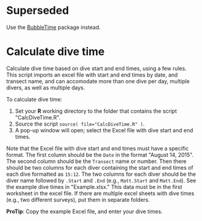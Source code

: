 # Superseded

Use the [BubbleTime](https://github.com/grinnellm/BubbleTime) package instead.

# Calculate dive time

Calculate dive time based on dive start and end times, using a few rules.
This script imports an excel file with start and end times by date, and transect name, 
and can accomodate more than one dive per day, multiple divers, as well as multiple days.

To calculate dive time:

1. Set your **R** working directory to the folder that contains the script "CalcDiveTime.R".
2. Source the script `source( file="CalcDiveTime.R" )`.
3. A pop-up window will open; select the Excel file with dive start and end times.

Note that the Excel file with dive start and end times must have a specific format.
The first column should be the `Date` in the format "August 14, 2015".
The second column should be the `Transect` name or number.
Then there should be two columns for each diver containing
the start and end times of each dive formatted as `15:12`.
The two columns for each diver should be the diver name followed by `.Start` and `.End`
(e.g., `Matt.Start` and `Matt.End`).
See the example dive times in "Example.xlsx."
This data must be in the first worksheet in the excel file.
If there are multiple excel sheets with dive times (e.g., two different surveys), put them in separate folders.

**ProTip**: Copy the example Excel file, and enter your dive times.
